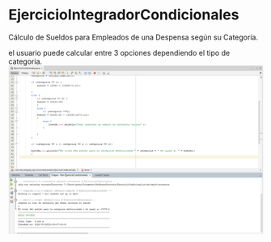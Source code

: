 # EjercicioIntegradorCondicionales
Cálculo de Sueldos para Empleados de una Despensa según su Categoría.



el usuario puede calcular entre 3 opciones dependiendo el tipo de categoria.
![Texto alternativo](img/ejercicioCondicional.png)
